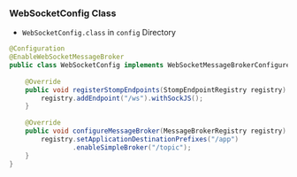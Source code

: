 
###  WebSocketConfig Class

-  `WebSocketConfig.class` in `config` Directory
```java 
@Configuration  
@EnableWebSocketMessageBroker  
public class WebSocketConfig implements WebSocketMessageBrokerConfigurer {  
  
    @Override  
    public void registerStompEndpoints(StompEndpointRegistry registry) {  
        registry.addEndpoint("/ws").withSockJS();  
    }  
  
    @Override  
    public void configureMessageBroker(MessageBrokerRegistry registry) {  
        registry.setApplicationDestinationPrefixes("/app")  
                .enableSimpleBroker("/topic");  
    }  
}
```